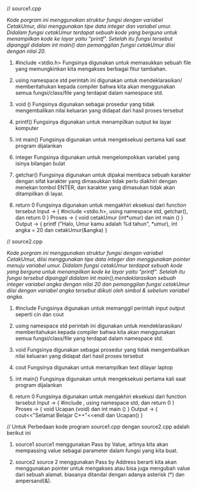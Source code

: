 // source1.cpp

*Kode porgram ini menggunakan struktur fungsi dengan variabel CetakUmur, diisi menggunakan tipe data integer dan variabel umur. Didalam fungsi cetakUmur terdapat sebuah kode yang berguna untuk menampilkan kode ke layar yaitu "printf". Setelah itu fungsi tersebut dipanggil didalam int main() dan pemanggilan fungsi cetakUmur diisi dengan nilai 20.*

1. #include <stdio.h>
   Fungsinya digunakan untuk memasukkan sebuah file yang memungkinkan kita mengakses berbagai fitur tambahan.

2. using namespace std
   perintah ini digunakan untuk mendeklarasikan/ memberitahukan kepada compiler bahwa kita akan menggunakan semua fungsi/class/file yang terdapat dalam namespace std.

3. void ()
   Fungsinya digunakan sebagai prosedur yang tidak mengembalikan nilai keluaran yang didapat dari hasil proses tersebut

4. printf()
   Fungsinya digunakan untuk menampilkan output ke layar komputer

5. int main()
   Fungsinya digunakan untuk mengeksekusi pertama kali saat program dijalankan

6. integer
   Fungsinya digunakan untuk mengelompokkan variabel yang isinya bilangan bulat

7. getchar()
   Fungsinya digunakan untuk dipakai membaca sebuah karakter dengan sifat karakter yang dimasukkan tidak perlu diakhiri dengan menekan tombol ENTER, dan karakter yang dimasukan tidak akan ditampilkan di layar.

8. return 0
   Fungsinya digunakan untuk mengakhiri eksekusi dari function tersebut
   Input -> { #include <stdio.h>, using namespace std, getchar(), dan return 0 }
   Proses -> { void cetakUmur (int*umur) dan int main () }
   Output -> { printf ("Halo, Umur kamu adalah %d tahun", *umur), int angka = 20 dan cetakUmur(&angka) }

// source2.cpp

*Kode porgram ini menggunakan struktur fungsi dengan variabel CetakUmur, diisi menggunakan tipe data integer dan menggunakan pointer menuju variabel umur. Didalam fungsi cetakUmur terdapat sebuah kode yang berguna untuk menampilkan kode ke layar yaitu "printf". Setelah itu fungsi tersebut dipanggil didalam int main(),mendeklarasikan sebuah integer variabel angka dengan nilai 20 dan pemanggilan fungsi cetakUmur diisi dengan variabel angka tersebut diikuti oleh simbol & sebelum variabel angka.*

1. #include <iostream>
   Fungsinya digunakan untuk memanggil perintah input output seperti cin dan cout

2. using namespace std
   perintah ini digunakan untuk mendeklarasikan/ memberitahukan kepada compiler bahwa kita akan menggunakan semua fungsi/class/file yang terdapat dalam namespace std.

3. void
   Fungsinya digunakan sebagai prosedur yang tidak mengembalikan nilai keluaran yang didapat dari hasil proses tersebut

4. cout
   Fungsinya digunakan untuk menampilkan text dilayar laptop

5. int main()
   Fungsinya digunakan untuk mengeksekusi pertama kali saat program dijalankan

6. return 0
   Fungsinya digunakan untuk mengakhiri eksekusi dari function tersebut
   Input -> { #include <iostream>, using namespace std, dan return 0 }
   Proses -> { void Ucapan (void) dan int main () }
   Output -> { cout<<"Selamat Belajar C++"<<endl dan Ucapan() }

// Untuk Perbedaan kode program source1.cpp dengan source2.cpp adalah berikut ini
1. source1
   source1 menggunakan Pass by Value, artinya kita akan mempassing value sebagai parameter dalam fungsi yang 
   kita buat.

2. source2
   source 2 menggunakan Pass by Address berarti kita akan menggunakan pointer untuk mengakses atau bisa juga 
   mengubah value dari sebuah alamat.
   biasanya ditandai dengan adanya asterisk (*) dan ampersand(&).